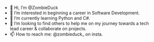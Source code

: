 - 👋 Hi, I’m @ZombieDuck
- 👀 I’m interested in beginning a career in Software Development.
- 🌱 I’m currently learning Python and C#.
- 💞️ I’m looking to find others to help me on my journey towards a tech lead career & collaborate on projects.
- 📫 How to reach me: @zombieduck_ on insta.

<!---
ZombieDuck/ZombieDuck is a ✨ special ✨ repository because its `README.md` (this file) appears on your GitHub profile.
You can click the Preview link to take a look at your changes.
--->
